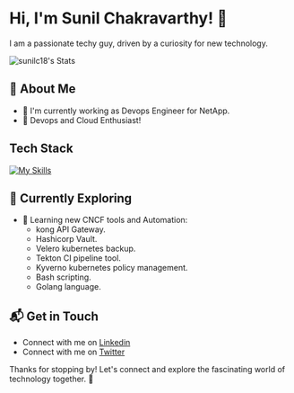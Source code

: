 # Hi, I'm Sunil Chakravarthy! 👋

I am a passionate techy guy, driven by a curiosity for new technology.

![sunilc18's Stats](https://github-readme-stats.vercel.app/api?username=sunilc18&theme=vue-dark&show_icons=true&hide_border=true&count_private=true)

## 🚀 About Me

- 🔭 I'm currently working as Devops Engineer for NetApp.
- 📝 Devops and Cloud Enthusiast!


## Tech Stack
[![My Skills](https://skillicons.dev/icons?i=docker,kubernetes,go,mongodb,ansible,terraform,azuredevops,helm,jfrog,kong)](https://skillicons.dev)


## 🌱 Currently Exploring

- 🚀 Learning new CNCF tools and Automation:
  - kong API Gateway.
  - Hashicorp Vault.
  - Velero kubernetes backup.
  - Tekton CI pipeline tool.
  - Kyverno kubernetes policy management.
  - Bash scripting.
  - Golang language.

## 📬 Get in Touch

- Connect with me on [Linkedin](https://www.linkedin.com/in/sunil-chakravarthy-24871433/)
- Connect with me on [Twitter](https://twitter.com/MSC_sunil)

Thanks for stopping by! Let's connect and explore the fascinating world of technology together. 🚀



<!--

Here are some ideas to get you started:

- 🔭 I’m currently working on ...
- 🌱 I’m currently learning ...
- 👯 I’m looking to collaborate on ...
- 🤔 I’m looking for help with ...
- 💬 Ask me about ...
- 📫 How to reach me: ...
- 😄 Pronouns: ...
- ⚡ Fun fact: ...
-->
